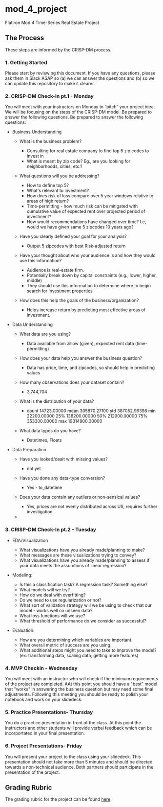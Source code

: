 # mod_4_project
Flatiron Mod 4 Time-Series Real Estate Project
## The Process

These steps are informed by the CRISP-DM process.

### 1. Getting Started

Please start by reviewing this document. If you have any questions, please ask them in Slack ASAP so (a) we can answer the questions and (b) so we can update this repository to make it clearer.

### 2. CRISP-DM Check-In pt.1 - Monday
You will meet with your instructors on Monday to “pitch” your project idea. We will be focusing on the steps of the CRISP-DM model.  Be prepared to answer the following questions. Be prepared to answer the following questions:


- Business Understanding
	- What is the business problem?
        - Consulting for real estate company to find top 5 zip codes to invest in
        - What is meant by zip code? Eg., are you looking for neighborhoods, cities, etc.?

	- What questions will you be addressing?
        - How to define top 5?
        - What's relevant to investment?
        - How does risk of loss compare over 5 year windows relative to areas of high return?
        - Time-permitting - how much risk can be mitigated with cumulative value of expected rent over projected period of investment?
        - How would recommendations have changed over time? I.e, would we have given same 5 zipcodes 10 years ago?
        
   - Have you clearly defined your goal for your analysis?
        - Output 5 zipcodes with best Risk-adjusted return
        
   - Have your thought about who your audience is and how they would use this information?
       - Audience is real-estate firm.
       - Potentially break down by capital constraints (e.g., lower, higher, middle)
       - They should use this information to determine where to begin search for investment properties
       
   - How does this help the goals of the business/organization?
       - Helps increase return by predicting most effective areas of investment.
   
- Data Understanding
   - What data are you using?
       - Data available from zillow (given), expected rent data (time-permitting)
       
   - How does your data help you answer the business question?
       - Data has price, time, and zipcodes, so should help in predicting values
       
   - How many observations does your dataset contain?
       - 3,744,704
       
   - What is the distribution of your data?
       - count      14723.00000
mean      305870.27100
std       387052.96398
min        22200.00000
25%       138200.00000
50%       212900.00000
75%       353300.00000
max     19314900.00000
   - What data types do you have?
       - Datetimes, Floats
       
       
- Data Preparation
   - Have you looked/dealt with missing values?
       - not yet
   - Have you done any data-type conversion?
      - Yes - to_datetime
      
   - Does your data contain any outliers or non-sensical values?
       - Yes, prices are not evenly distributed across US, requires further investigation
       
       
   
   -     
### 3. CRISP-DM Check-In pt.2 - Tuesday
- EDA/Visualization
   - What visualizations have you already made/planning to make?
   - What messages are these visualizations trying to convey?
   - What visualizations have you already made/planning to assess if your data meets the assumtions of linear regression?
   
- Modeling:
    - Is this a classification task? A regression task? Something else?
    - What models will we try?
    - How do we deal with overfitting?
    - Do we need to use regularization or not?
    - What sort of validation strategy will we be using to check that our model  - works well on unseen data?
    - What loss functions will we use?
    - What threshold of performance do we consider as successful?

- Evaluation:
    - How are you determining which variables are important.
    - What overall metric of success are you using.
    - What additional steps might you need to take to improve the model? (ex: transforming data, scaling data, getting more features) 
   
### 4. MVP Checkin - Wednesday
You will meet with an instructor who will check if the minimum requirements of the project are completed. AAt this point you should have a "best" model that "works" in answering the business question but may need some final adjustments.  Following this meeting you should be ready to polish your notebook and work on your slidedeck.


### 5. Practice Presentations- Thursday
You do a practice presentation in front of the class.  At this point the instructors and other students will provide verbal feedback which can be incorportated in your final presentation.

### 6. Project Presentations- Friday
You will present your project to the class using your slidedeck.  This presentation should not take more than 5 minutes and should be directed towards a non-technical audience.  Both partners should participate in the presentation of the project.

## Grading Rubric

The grading rubric for the project can be found [here](https://docs.google.com/spreadsheets/d/1hbIZUQN2qipZZQsgMQRdBKvsTYRace4r09xkgKvmW_E/edit?usp=sharing).
